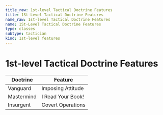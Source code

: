 ```yaml
---
title_raw: 1st-level Tactical Doctrine Features
title: 1St-Level Tactical Doctrine Features
name_raw: 1st-level Tactical Doctrine Features
name: 1St-Level Tactical Doctrine Features
type: classes
subtype: tactician
kind: 1st-level features
---
```


# 1st-level Tactical Doctrine Features

| Doctrine   | Feature           |
| ---------- | ----------------- |
| Vanguard   | Imposing Attitude |
| Mastermind | I Read Your Book! |
| Insurgent  | Covert Operations |
